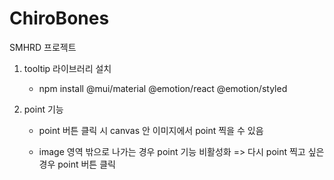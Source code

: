 # ChiroBones
SMHRD 프로젝트


1. tooltip 라이브러리 설치

    - npm install @mui/material @emotion/react @emotion/styled


2. point 기능

    - point 버튼 클릭 시 canvas 안 이미지에서 point 찍을 수 있음

    - image 영역 밖으로 나가는 경우 point 기능 비활성화 => 다시 point 찍고 싶은 경우 point 버튼 클릭
